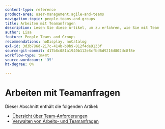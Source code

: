 ```yaml
---
content-type: reference
product-area: user-management;agile-and-teams
navigation-topic: people-teams-and-groups
title: Arbeiten mit Teamanfragen
description: Lesen Sie diese Artikel, um zu erfahren, wie Sie mit Team-Anforderungen in Workfront arbeiten.
author: Lisa
feature: People Teams and Groups
recommendations: noDisplay, noCatalog
exl-id: 3d3b786d-217c-414b-b0b9-812f4de9133f
source-git-commit: 417b8c081a1940b112e8cfbd6d9216d802dc8f8e
workflow-type: tm+mt
source-wordcount: '35'
ht-degree: 0%

---
```


# Arbeiten mit Teamanfragen

Dieser Abschnitt enthält die folgenden Artikel:

* [Übersicht über Team-Anforderungen](../../people-teams-and-groups/work-with-team-requests/team-requests-overview.md)
* [Verwalten von Arbeits- und Teamanfragen](../../people-teams-and-groups/work-with-team-requests/manage-work-and-team-requests.md)
